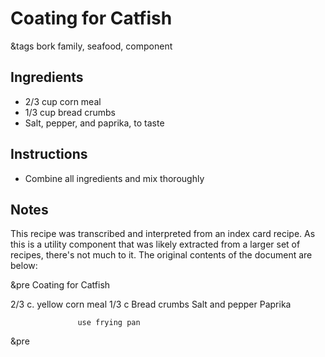 # Coating for Catfish

&tags bork family, seafood, component

## Ingredients

- 2/3 cup corn meal
- 1/3 cup bread crumbs
- Salt, pepper, and paprika, to taste

## Instructions

- Combine all ingredients and mix thoroughly

## Notes

This recipe was transcribed and interpreted from an index card recipe. As this is a utility component that was likely extracted from a larger set of recipes, there's not much to it. The original contents of the document are below:

&pre
Coating for Catfish

2/3 c. yellow corn meal
1/3 c Bread crumbs
    Salt and pepper
	Paprika

	               use frying pan
&pre